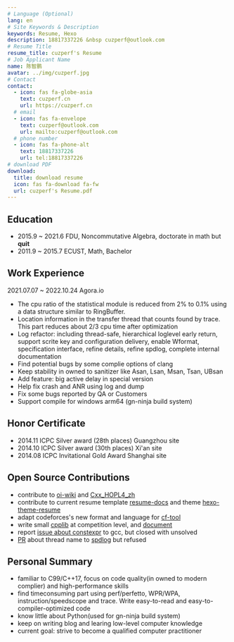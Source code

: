 ```yaml
---
# Language (Optional)
lang: en
# Site Keywords & Description
keywords: Resume, Hexo
description: 18817337226 &nbsp cuzperf@outlook.com
# Resume Title
resume_title: cuzperf's Resume
# Job Applicant Name
name: 陈智鹏
avatar: ../img/cuzperf.jpg
# Contact
contact:
  - icon: fas fa-globe-asia
    text: cuzperf.cn
    url: https://cuzperf.cn
  # email
  - icon: fas fa-envelope
    text: cuzperf@outlook.com
    url: mailto:cuzperf@outlook.com
  # phone number
  - icon: fas fa-phone-alt
    text: 18817337226
    url: tel:18817337226
# download PDF
download:
  title: download resume
  icon: fas fa-download fa-fw
  url: cuzperf's Resume.pdf
---
```


## <i class="fas fa-user-graduate"></i> Education

- 2015.9 ~ 2021.6 FDU, Noncommutative Algebra, doctorate in math but __quit__
- 2011.9 ~ 2015.7 ECUST, Math, Bachelor

## <i class="fas fa-briefcase"></i> Work Experience

2021.07.07 ~ 2022.10.24 Agora.io

- The cpu ratio of the statistical module is reduced from 2% to 0.1% using a data structure similar to RingBuffer.
- Location information in the transfer thread that counts found by trace. This part reduces about 2/3 cpu time after optimization
- Log refactor: including thread-safe, hierarchical loglevel early return, support scrite key and configuration delivery, enable Wformat, specification interface, refine details, refine spdlog, complete internal documentation
- Find potential bugs by some complie options of clang
- Keep stability in owned to sanitizer like Asan, Lsan, Msan, Tsan, UBsan
- Add feature: big active delay in special version
- Help fix crash and ANR using log and dump
- Fix some bugs reported by QA or Customers
- Support compile for windows arm64 (gn-ninja build system)

<div STYLE="page-break-after: always;"></div>

## <i class='fas fa-trophy'></i> Honor Certificate

- 2014.11 ICPC Silver award (28th places) Guangzhou site
- 2014.10 ICPC Silver award (30th places) Xi'an site
- 2014.08 ICPC Invitational Gold Award Shanghai site

## <i class="fab fa-github"></i> Open Source Contributions

- contribute to [oi-wiki]((https://oi-wiki.org/dp/opt/quadrangle/)) and [Cxx_HOPL4_zh](https://github.com/Cpp-Club/Cxx_HOPL4_zh/commit/7da2e9889b51043f6834322004a24b2e7bad776a)
- contribute to current resume template [resume-docs](https://github.com/xaoxuu/resume-docs/commit/966a3e46f6f3e209875547c850b12c1ed972cf8a) and theme [hexo-theme-resume](https://github.com/xaoxuu/hexo-theme-resume/commit/cb818740b7912983e58ed025048b0eb9d1b91821)
- adapt codeforces's new format and language for [cf-tool](https://github.com/izlyforever/cf-tool/releases/tag/v1.0.5)
- write small [cpplib](https://github.com/izlyforever/cpplibforCP) at competition level, and [document](https://izlyforever.github.io/cpplibforCP/)
- report [issue about constexpr](https://gcc.gnu.org/bugzilla/show_bug.cgi?id=105565) to gcc, but closed with unsolved
- [PR](https://github.com/gabime/spdlog/pull/2417) about thread name to [spdlog](https://github.com/gabime/spdlog) but refused

## <i class="fas fa-user-tie"></i> Personal Summary

- familiar to C99/C++17, focus on code quality(in owned to modern complier) and high-performance skills
- find timeconsuming part using perf/perfetto, WPR/WPA, instruction/speedscope and trace. Write easy-to-read and easy-to-compiler-optimized code
- know little about Python(used for gn-ninja build system)
- keep on writing blog and learing low-level computer knowledge
- current goal: strive to become a qualified computer practitioner
